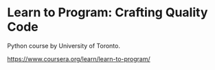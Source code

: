 # Learn to Program: Crafting Quality Code
Python course by University of Toronto.

https://www.coursera.org/learn/learn-to-program/
